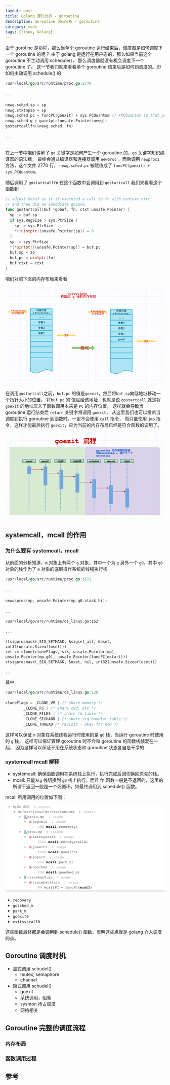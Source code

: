 ```yaml
---
layout: post
title: Golang 源码分析 - goroutine
description: Goroutine 源码分析 - goroutine
category: code
tags: [linux, Golang]
---
```


由于 gorotine 是协程，那么当单个 goroutine 运行结束后，调度器是如何调度下一个 goroutine 的呢？
由于 golang 是运行在用户态的，那么如果当前这个 goroutine 不主动调用 schedule()，
那么调度器就没有机会调度下一个 goroutine 了。
这一节我们就来看看单个 goroutine 结束后是如何到调度的。即如何主动调用 schedule() 的

```go
/usr/local/go/src/runtime/proc.go:2770

...

newg.sched.sp = sp
newg.stktopsp = sp
newg.sched.pc = funcPC(goexit) + sys.PCQuantum // +PCQuantum so that previous instruction is in same function
newg.sched.g = guintptr(unsafe.Pointer(newg))
gostartcallfn(&newg.sched, fn)

...
	
```

在上一节中咱们讲解了 `go` 关键字是如何产生一个 goroutine 的，`go` 关键字知识编译器的语法糖，
最终会通过编译器和连接器调用 `newproc` ，而后调用 `newproc1` 方法，这个文件 2770 行，
`newg.sched.pc` 被赋值成了 `funcPC(goexit) + sys.PCQuantum`。


随后调用了 `gostartcallfn` 在这个函数中会调用到 `gostartcall` 我们来看看这个函数到

```go
// adjust Gobuf as it if executed a call to fn with context ctxt
// and then did an immediate gosave.
func gostartcall(buf *gobuf, fn, ctxt unsafe.Pointer) {
  sp := buf.sp
  if sys.RegSize > sys.PtrSize {
    sp -= sys.PtrSize
    *(*uintptr)(unsafe.Pointer(sp)) = 0
  }
  sp -= sys.PtrSize
  *(*uintptr)(unsafe.Pointer(sp)) = buf.pc
  buf.sp = sp
  buf.pc = uintptr(fn)
  buf.ctxt = ctxt
}
```

咱们对照下面的内存布局来看看

![](/images/blog/golang/scheduled/new_goroutine.png)

在调用`gostartcall`之前，`buf.pc` 的值是`goexit`，然后将`buf.sp`向低地址移动一个指针大小的位置，
将`buf.pc` 的 值赋给该地址，也就是说 `gostartcall` 就是将 `goexit` 的地址压入了函数调用本来是 `PC` 的内存位置，
这样就会导致当 goroutine 运行结束后 `return` 关键字将调用 `goexit`，
从这里我们也可以推断当调度到执行 goroutine 到函数时，一定不会使用  `call` 指令，
而只能使用 `jmp` 指令，这样才能最后执行 `goexit`，应为当前的内存布局已经是符合函数的调用了。

![](/images/blog/golang/scheduled/goroutine_goexit.png)

## systemcall，mcall 的作用

### 为什么要有 systemcall，mcall
从前面的分析知道，`m` 对象上有两个 `g` 对象，其中一个为 `g` 另外一个 `g0`。其中 `g0` 对象的栈作为了 `m` 对象的底层操作系统的线程执行栈


```go
/usr/local/go/src/runtime/proc.go:1572

...

newosproc(mp, unsafe.Pointer(mp.g0.stack.hi))

...

```

```cgo
/usr/local/go/src/runtime/os_linux.go:152

...

rtsigprocmask(_SIG_SETMASK, &sigset_all, &oset, int32(unsafe.Sizeof(oset)))
ret := clone(cloneFlags, stk, unsafe.Pointer(mp), unsafe.Pointer(mp.g0), unsafe.Pointer(funcPC(mstart)))
rtsigprocmask(_SIG_SETMASK, &oset, nil, int32(unsafe.Sizeof(oset)))

...

```

其中

```go
/usr/local/go/src/runtime/os_linux.go:128

cloneFlags = _CLONE_VM | /* share memory */
		_CLONE_FS | /* share cwd, etc */
		_CLONE_FILES | /* share fd table */
		_CLONE_SIGHAND | /* share sig handler table */
		_CLONE_THREAD /* revisit - okay for now */
```

这样可以保证 `m` 对象在系统线程运行时使用的是 `g0` 栈，当运行 goroutine 时使用的 `g` 栈，
这样可以保证管理 goroutine 时不会和 goroutine 的函数栈帧混在一起，
因为这样可以保证不用在系统状态和 goroutine 状态各自是干净的


### systemcall mcall 解释

- systemcall: 确保函数调用在系统栈上执行，执行完成后回切换回原先的栈。
- mcall: 只能从`g` 栈切换到 `g0` 栈上执行。而且 fn 函数一般是不返回的，这里的所谓不返回一般是一个死循环。如最终调用到 schedule() 函数。 

mcall 所用调用的位置如下图：

![](/images/blog/golang/scheduled/mcall_caller.png)

 - `recovery`
 - `gosched_m`
 - `park_m`
 - `goexit0`
 - `exitsyscall0` 
    
这些函数最终都是会调用到 schedule() 函数，表明这些点就是 golang 介入调度的点。


## Goroutine 调度时机

- 显式调用 schudel()
    - mutex, semaphore
    - channel
- 隐式调用 schudel()
     - goexit
     - 系统调用，阻塞
     - sysmon 抢占调度
     - 网络相关

## Goroutine 完整的调度流程

### 内存布局

### 函数调用过程

## 参考


[-10]:   	 http://hushi55.github.io/  "-10"